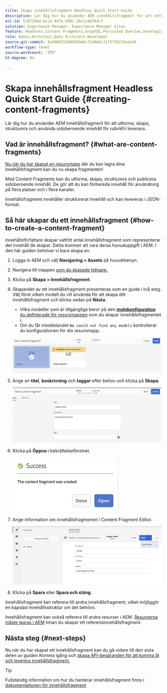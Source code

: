 ```yaml
---
title: Skapa innehållsfragment Headless Quick Start Guide
description: Lär dig hur du använder AEM innehållsfragment för att utforma, skapa, strukturera och använda sidoberoende innehåll för rubrikfri leverans.
exl-id: 5787204d-bcce-447e-b98c-2bc1c0d744c3
solution: Experience Manager, Experience Manager Sites
feature: Headless,Content Fragments,GraphQL,Persisted Queries,Developing
role: Admin,Architect,Data Architect,Developer
source-git-commit: 9a3008553b8091b66c72e0b6c317573b235eee24
workflow-type: tm+mt
source-wordcount: '375'
ht-degree: 0%

---
```


# Skapa innehållsfragment Headless Quick Start Guide {#creating-content-fragments}

Lär dig hur du använder AEM innehållsfragment för att utforma, skapa, strukturera och använda sidoberoende innehåll för rubrikfri leverans.

## Vad är innehållsfragment? {#what-are-content-fragments}

[Nu när du har skapat en resursmapp](create-assets-folder.md) där du kan lagra dina innehållsfragment kan du nu skapa fragmenten!

Med Content Fragments kan du utforma, skapa, strukturera och publicera sidoberoende innehåll. De gör att du kan förbereda innehåll för användning på flera platser och i flera kanaler.

Innehållsfragment innehåller strukturerat innehåll och kan levereras i JSON-format.

## Så här skapar du ett innehållsfragment {#how-to-create-a-content-fragment}

Innehållsförfattare skapar valfritt antal innehållsfragment som representerar det innehåll de skapar. Detta kommer att vara deras huvuduppgift i AEM. I den här guiden behöver vi bara skapa en.

1. Logga in AEM och välj **Navigering > Assets** på huvudmenyn.
1. Navigera till mappen [som du skapade tidigare.](create-assets-folder.md)
1. Klicka på **Skapa > Innehållsfragment**.
1. Skapandet av ett innehållsfragment presenteras som en guide i två steg. Välj först vilken modell du vill använda för att skapa ditt innehållsfragment och klicka sedan på **Nästa**.
   * Vilka modeller som är tillgängliga beror på den [**molnkonfiguration** du definierade för resursmappen](create-assets-folder.md) som du skapar innehållsfragmentet i.
   * Om du får meddelandet `We could not find any models` kontrollerar du konfigurationen för din resursmapp.

   ![Välj innehållsfragmentmodell](assets/content-fragment-model-select.png)
1. Ange en **titel**, **beskrivning** och **taggar** efter behov och klicka på **Skapa**.

   ![Skapa innehållsfragment](assets/content-fragment-create.png)
1. Klicka på **Öppna** i bekräftelsefönstret.

   ![Innehållsfragmentet har skapat en bekräftelse](assets/content-fragment-confirmation.png)
1. Ange information om innehållsfragmentet i Content Fragment Editor.

   ![Innehållsfragmentsredigeraren](assets/content-fragment-edit.png)
1. Klicka på **Spara** eller **Spara och stäng**.

Innehållsfragment kan referera till andra innehållsfragment, vilket möjliggör en kapslad innehållsstruktur om det behövs.

Innehållsfragment kan också referera till andra resurser i AEM. [Resurserna måste lagras i AEM](/help/assets/manage-assets.md) innan du skapar ett referensinnehållsfragment.

## Nästa steg {#next-steps}

Nu när du har skapat ett innehållsfragment kan du gå vidare till den sista delen av guiden Komma igång och [skapa API-begäranden för att komma åt och leverera innehållsfragment.](create-api-request.md)

>[!TIP]
>
>Fullständig information om hur du hanterar innehållsfragment finns i [dokumentationen för innehållsfragment](/help/assets/content-fragments/content-fragments.md)
